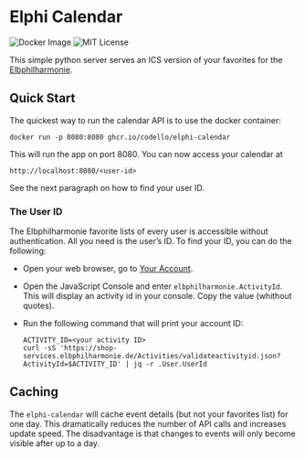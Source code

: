 # Elphi Calendar

![Docker Image](https://github.com/codello/elphi-calendar/actions/workflows/build.yml/badge.svg)
![MIT License](https://img.shields.io/github/license/codello/elphi-calendar)

This simple python server serves an ICS version of your favorites for the [Elbphilharmonie](http://elbphilharmonie.de).

## Quick Start

The quickest way to run the calendar API is to use the docker container:

```shell
docker run -p 8080:8080 ghcr.io/codello/elphi-calendar
```

This will run the app on port 8080. You can now access your calendar at

```
http://localhost:8080/<user-id>
```

See the next paragraph on how to find your user ID.

### The User ID

The Elbphilharmonie favorite lists of every user is accessible without authentication. All you need is the user’s ID. To find your ID, you can do the following:

- Open your web browser, go to [Your Account](https://shop.elbphilharmonie.de/de/meine-daten/).

- Open the JavaScript Console and enter `elbphilharmonie.ActivityId`. This will display an activity id in your console. Copy the value (whithout quotes).

- Run the following command that will print your account ID:
  ```shell
  ACTIVITY_ID=<your activity ID>
  curl -sS 'https://shop-services.elbphilharmonie.de/Activities/validateactivityid.json?ActivityId=$ACTIVITY_ID' | jq -r .User.UserId
  ```

## Caching

The `elphi-calendar` will cache event details (but not your favorites list) for one day. This dramatically reduces the number of API calls and increases update speed. The disadvantage is that changes to events will only become visible after up to a day.